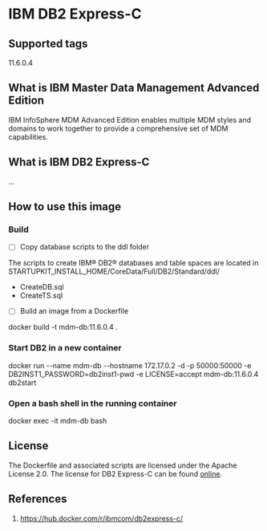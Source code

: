 # IBM DB2 Express-C

## Supported tags

11.6.0.4

## What is IBM Master Data Management Advanced Edition

IBM InfoSphere MDM Advanced Edition enables multiple MDM styles and domains to work together to provide a comprehensive set of MDM capabilities.

## What is IBM DB2 Express-C

...

## How to use this image

### Build

- [ ] Copy database scripts to the ddl folder

The scripts to create IBM® DB2® databases and table spaces are located in STARTUPKIT_INSTALL_HOME/CoreData/Full/DB2/Standard/ddl/
* CreateDB.sql
* CreateTS.sql

- [ ] Build an image from a Dockerfile

docker build -t mdm-db:11.6.0.4 .

### Start DB2 in a new container

docker run --name mdm-db --hostname 172.17.0.2 -d -p 50000:50000 -e DB2INST1_PASSWORD=db2inst1-pwd -e LICENSE=accept mdm-db:11.6.0.4 db2start

### Open a bash shell in the running container

docker exec -it mdm-db bash

## License

The Dockerfile and associated scripts are licensed under the Apache License 2.0. The license for DB2 Express-C can be found [online](http://www-03.ibm.com/software/sla/sladb.nsf/displaylis/5DF1EE126832D3F185257DAB0064BEFA?OpenDocument).

## References

1. https://hub.docker.com/r/ibmcom/db2express-c/


